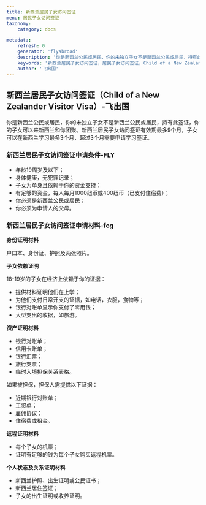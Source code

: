 ```yaml
---
title: 新西兰居民子女访问签证
menu: 居民子女访问签证
taxonomy:
    category: docs

metadata:
    refresh: 0
    generator: 'flyabroad'
    description: '你是新西兰公民或居民，你的未独立子女不是新西兰公民或居民，持有此签证，你的子女可以来新西兰和你团聚。新西兰居民子女访问签证有效期最多9个月，子女可以在新西兰学习最多3个月，超过3个月需要申请学习签证。'
    keywords: '新西兰居民子女访问签证，居民子女访问签证，Child of a New Zealander Visitor Visa'
    author: '飞出国'
---
```


## 新西兰居民子女访问签证（Child of a New Zealander Visitor Visa）-飞出国

你是新西兰公民或居民，你的未独立子女不是新西兰公民或居民，持有此签证，你的子女可以来新西兰和你团聚。新西兰居民子女访问签证有效期最多9个月，子女可以在新西兰学习最多3个月，超过3个月需要申请学习签证。

### 新西兰居民子女访问签证申请条件-FLY

* 年龄19周岁及以下；
* 身体健康，无犯罪记录；
* 子女为单身且依赖于你的资金支持；
* 有足够的资金，每人每月1000纽币或400纽币（已支付住宿费）；
* 你必须是新西兰公民或居民；
* 你必须为申请人的父母。

### 新西兰居民子女访问签证申请材料-fcg

**身份证明材料**

户口本、身份证、护照及两张照片。

**子女依赖证明**

18-19岁的子女在经济上依赖于你的证据：

* 提供材料证明他们在上学；
* 为他们支付日常开支的证据，如电话，衣服，食物等；
* 银行对账单显示你支付了零用钱；
* 大型支出的收据，如旅游。

**资产证明材料**

* 银行对账单；
* 信用卡账单；
* 银行汇票；
* 旅行支票；
* 临时入境担保关系表格。

如果被担保，担保人需提供以下证据：

* 近期银行对账单；
* 工资单；
* 雇佣协议；
* 住宿费或租金。

**返程证明材料**

* 每个子女的机票；
* 证明有足够的钱为每个子女购买返程机票。

**个人状态及关系证明材料**

* 新西兰护照、出生证明或公民证书；
* 新西兰居住签证；
* 子女的出生证明或收养证明。